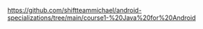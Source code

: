 https://github.com/shiftteammichael/android-specializations/tree/main/course1-%20Java%20for%20Android
